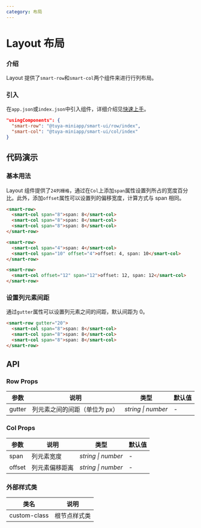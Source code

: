 ```yaml
---
category: 布局
---
```


# Layout 布局

### 介绍

Layout 提供了`smart-row`和`smart-col`两个组件来进行行列布局。

### 引入

在`app.json`或`index.json`中引入组件，详细介绍见[快速上手](#/quickstart#yin-ru-zu-jian)。

```json
"usingComponents": {
  "smart-row": "@tuya-miniapp/smart-ui/row/index",
  "smart-col": "@tuya-miniapp/smart-ui/col/index"
}
```

## 代码演示

### 基本用法

Layout 组件提供了`24列栅格`，通过在`Col`上添加`span`属性设置列所占的宽度百分比。此外，添加`offset`属性可以设置列的偏移宽度，计算方式与 span 相同。

```html
<smart-row>
  <smart-col span="8">span: 8</smart-col>
  <smart-col span="8">span: 8</smart-col>
  <smart-col span="8">span: 8</smart-col>
</smart-row>

<smart-row>
  <smart-col span="4">span: 4</smart-col>
  <smart-col span="10" offset="4">offset: 4, span: 10</smart-col>
</smart-row>

<smart-row>
  <smart-col offset="12" span="12">offset: 12, span: 12</smart-col>
</smart-row>
```

### 设置列元素间距

通过`gutter`属性可以设置列元素之间的间距，默认间距为 0。

```html
<smart-row gutter="20">
  <smart-col span="8">span: 8</smart-col>
  <smart-col span="8">span: 8</smart-col>
  <smart-col span="8">span: 8</smart-col>
</smart-row>
```

## API

### Row Props

| 参数   | 说明                          | 类型               | 默认值 |
| ------ | ----------------------------- | ------------------ | ------ |
| gutter | 列元素之间的间距（单位为 px） | _string \| number_ | -      |

### Col Props

| 参数   | 说明           | 类型               | 默认值 |
| ------ | -------------- | ------------------ | ------ |
| span   | 列元素宽度     | _string \| number_ | -      |
| offset | 列元素偏移距离 | _string \| number_ | -      |

### 外部样式类

| 类名         | 说明         |
| ------------ | ------------ |
| custom-class | 根节点样式类 |
